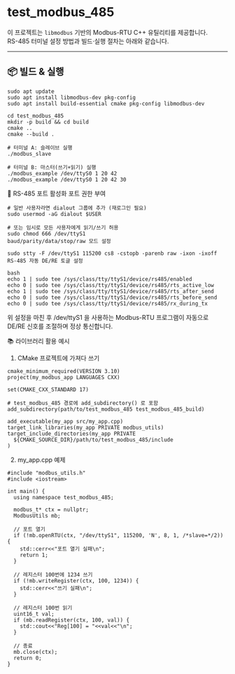 # test_modbus_485

이 프로젝트는 `libmodbus` 기반의 Modbus-RTU C++ 유틸리티를 제공합니다.  
RS-485 터미널 설정 방법과 빌드·실행 절차는 아래와 같습니다.

---

## 📦 빌드 & 실행

```
sudo apt update
sudo apt install libmodbus-dev pkg-config
sudo apt install build-essential cmake pkg-config libmodbus-dev

cd test_modbus_485
mkdir -p build && cd build
cmake ..
cmake --build .

# 터미널 A: 슬레이브 실행
./modbus_slave

# 터미널 B: 마스터(쓰기+읽기) 실행
./modbus_example /dev/ttyS0 1 20 42
./modbus_example /dev/ttyS0 1 20 42 30
```
🔧 RS-485 포트 활성화
포트 권한 부여

```
# 일반 사용자라면 dialout 그룹에 추가 (재로그인 필요)
sudo usermod -aG dialout $USER

# 또는 임시로 모든 사용자에게 읽기/쓰기 허용
sudo chmod 666 /dev/ttyS1
baud/parity/data/stop/raw 모드 설정

sudo stty -F /dev/ttyS1 115200 cs8 -cstopb -parenb raw -ixon -ixoff
RS-485 자동 DE/RE 토글 설정

bash
echo 1 | sudo tee /sys/class/tty/ttyS1/device/rs485/enabled
echo 0 | sudo tee /sys/class/tty/ttyS1/device/rs485/rts_active_low
echo 1 | sudo tee /sys/class/tty/ttyS1/device/rs485/rts_after_send
echo 0 | sudo tee /sys/class/tty/ttyS1/device/rs485/rts_before_send
echo 0 | sudo tee /sys/class/tty/ttyS1/device/rs485/rx_during_tx
```
위 설정을 마친 후 /dev/ttyS1 을 사용하는 Modbus-RTU 프로그램이 자동으로 DE/RE 신호를 조절하며 정상 통신합니다.

📚 라이브러리 활용 예시
1) CMake 프로젝트에 가져다 쓰기
```
cmake_minimum_required(VERSION 3.10)
project(my_modbus_app LANGUAGES CXX)

set(CMAKE_CXX_STANDARD 17)

# test_modbus_485 경로에 add_subdirectory() 로 포함
add_subdirectory(path/to/test_modbus_485 test_modbus_485_build)

add_executable(my_app src/my_app.cpp)
target_link_libraries(my_app PRIVATE modbus_utils)
target_include_directories(my_app PRIVATE
  ${CMAKE_SOURCE_DIR}/path/to/test_modbus_485/include
)
```
2) my_app.cpp 예제
```
#include "modbus_utils.h"
#include <iostream>

int main() {
  using namespace test_modbus_485;

  modbus_t* ctx = nullptr;
  ModbusUtils mb;

  // 포트 열기
  if (!mb.openRTU(ctx, "/dev/ttyS1", 115200, 'N', 8, 1, /*slave=*/2)) {
    std::cerr<<"포트 열기 실패\n";
    return 1;
  }

  // 레지스터 100번에 1234 쓰기
  if (!mb.writeRegister(ctx, 100, 1234)) {
    std::cerr<<"쓰기 실패\n";
  }

  // 레지스터 100번 읽기
  uint16_t val;
  if (mb.readRegister(ctx, 100, val)) {
    std::cout<<"Reg[100] = "<<val<<"\n";
  }

  // 종료
  mb.close(ctx);
  return 0;
}
```





